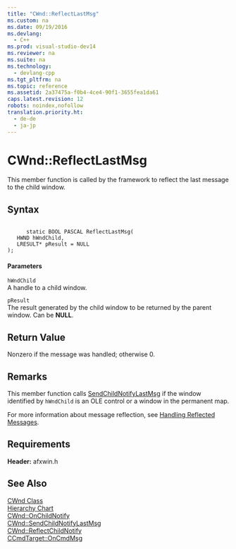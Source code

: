 ```yaml
---
title: "CWnd::ReflectLastMsg"
ms.custom: na
ms.date: 09/19/2016
ms.devlang: 
  - C++
ms.prod: visual-studio-dev14
ms.reviewer: na
ms.suite: na
ms.technology: 
  - devlang-cpp
ms.tgt_pltfrm: na
ms.topic: reference
ms.assetid: 2a37475a-f0b4-4ce4-90f1-3655fea1da61
caps.latest.revision: 12
robots: noindex,nofollow
translation.priority.ht: 
  - de-de
  - ja-jp
---
```

# CWnd::ReflectLastMsg
This member function is called by the framework to reflect the last message to the child window.  
  
## Syntax  
  
```  
  
      static BOOL PASCAL ReflectLastMsg(  
   HWND hWndChild,  
   LRESULT* pResult = NULL   
);  
```  
  
#### Parameters  
 `hWndChild`  
 A handle to a child window.  
  
 `pResult`  
 The result generated by the child window to be returned by the parent window. Can be **NULL**.  
  
## Return Value  
 Nonzero if the message was handled; otherwise 0.  
  
## Remarks  
 This member function calls [SendChildNotifyLastMsg](../vs140/CWnd--SendChildNotifyLastMsg.md) if the window identified by `hWndChild` is an OLE control or a window in the permanent map.  
  
 For more information about message reflection, see [Handling Reflected Messages](../vs140/Handling-Reflected-Messages.md).  
  
## Requirements  
 **Header:** afxwin.h  
  
## See Also  
 [CWnd Class](../vs140/CWnd-Class.md)   
 [Hierarchy Chart](../vs140/Hierarchy-Chart.md)   
 [CWnd::OnChildNotify](../vs140/CWnd--OnChildNotify.md)   
 [CWnd::SendChildNotifyLastMsg](../vs140/CWnd--SendChildNotifyLastMsg.md)   
 [CWnd::ReflectChildNotify](../vs140/CWnd--ReflectChildNotify.md)   
 [CCmdTarget::OnCmdMsg](../vs140/CCmdTarget--OnCmdMsg.md)